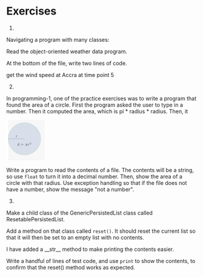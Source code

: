 # Exercises

1)

Navigating a program with many classes:

Read the object-oriented weather data program.

At the bottom of the file, write two lines of code.

get the wind speed at Accra at time point 5

2)

In programming-1, one of the practice exercises was to write a program that found the area of a circle. First the program asked the user to type in a number. Then it computed the area, which is pi * radius * radius. Then, it 

<img src="../../images/w3/circle.png" width="20%" height="20%" />

Write a program to read the contents of a file. The contents will be a string, so use `float` to turn it into a decimal number. Then, show the area of a circle with that radius. Use exception handling so that if the file does not have a number, show the message "not a number".


3) 
Make a child class of the GenericPersistedList class called ResetablePersistedList.

Add a method on that class called `reset()`. It should reset the current list so that it will then be set to an empty list with no contents.

I have added a \_\_str\_\_ method to make printing the contents easier.

Write a handful of lines of test code, and use `print` to show the contents, to confirm that the reset() method works as expected.

